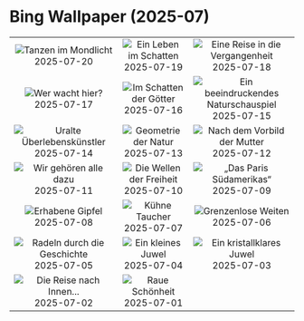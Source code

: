 # Bing Wallpaper (2025-07)

|  |  |  |
|:---:|:---:|:---:|
| ![](https://www.bing.com/th?id=OHR.BigMoon_DE-DE6584424311_400x240.jpg "Tanzen im Mondlicht") 2025-07-20 | ![](https://www.bing.com/th?id=OHR.MothWeek_DE-DE7350997027_400x240.jpg "Ein Leben im Schatten") 2025-07-19 | ![](https://www.bing.com/th?id=OHR.MiravetSpain_DE-DE1175039382_400x240.jpg "Eine Reise in die Vergangenheit") 2025-07-18 |
| ![](https://www.bing.com/th?id=OHR.LavenderWesterhever_DE-DE1062458785_400x240.jpg "Wer wacht hier?") 2025-07-17 | ![](https://www.bing.com/th?id=OHR.TemplePhilae_DE-DE7883088350_400x240.jpg "Im Schatten der Götter") 2025-07-16 | ![](https://www.bing.com/th?id=OHR.PerseidsPine_DE-DE7245690852_400x240.jpg "Ein beeindruckendes Naturschauspiel") 2025-07-15 |
| ![](https://www.bing.com/th?id=OHR.YoungShark_DE-DE7165248670_400x240.jpg "Uralte Überlebenskünstler") 2025-07-14 | ![](https://www.bing.com/th?id=OHR.BasaltColumns_DE-DE6897663571_400x240.jpg "Geometrie der Natur") 2025-07-13 | ![](https://www.bing.com/th?id=OHR.ThomsonGazelle_DE-DE6657498392_400x240.jpg "Nach dem Vorbild der Mutter") 2025-07-12 |
| ![](https://www.bing.com/th?id=OHR.TokyoSunrise_DE-DE6224327686_400x240.jpg "Wir gehören alle dazu") 2025-07-11 | ![](https://www.bing.com/th?id=OHR.BahamaBlues_DE-DE5750119392_400x240.jpg "Die Wellen der Freiheit") 2025-07-10 | ![](https://www.bing.com/th?id=OHR.ConstitucionStation_DE-DE6862611016_400x240.jpg "„Das Paris Südamerikas“") 2025-07-09 |
| ![](https://www.bing.com/th?id=OHR.SecedaPeak_DE-DE7304303596_400x240.jpg "Erhabene Gipfel") 2025-07-08 | ![](https://www.bing.com/th?id=OHR.ShetlandGannets_DE-DE8492203831_400x240.jpg "Kühne Taucher") 2025-07-07 | ![](https://www.bing.com/th?id=OHR.MesquiteFlats_DE-DE8559445673_400x240.jpg "Grenzenlose Weiten") 2025-07-06 |
| ![](https://www.bing.com/th?id=OHR.TourCyclists_DE-DE8646205107_400x240.jpg "Radeln durch die Geschichte") 2025-07-05 | ![](https://www.bing.com/th?id=OHR.OroseiSardegna_DE-DE8440593584_400x240.jpg "Ein kleines Juwel") 2025-07-04 | ![](https://www.bing.com/th?id=OHR.RainbowRiver_DE-DE1687862683_400x240.jpg "Ein kristallklares Juwel") 2025-07-03 |
| ![](https://www.bing.com/th?id=OHR.CalwMarketsquare_DE-DE9027821635_400x240.jpg "Die Reise nach Innen...") 2025-07-02 | ![](https://www.bing.com/th?id=OHR.CanadaDayFogo_DE-DE8180601933_400x240.jpg "Raue Schönheit") 2025-07-01 |  |
